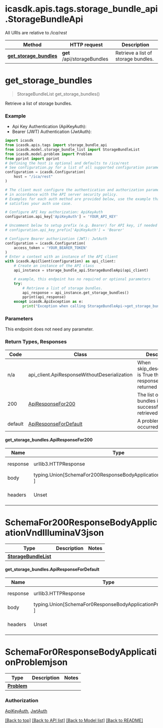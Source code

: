<a name="__pageTop"></a>
# icasdk.apis.tags.storage_bundle_api.StorageBundleApi

All URIs are relative to */ica/rest*

Method | HTTP request | Description
------------- | ------------- | -------------
[**get_storage_bundles**](#get_storage_bundles) | **get** /api/storageBundles | Retrieve a list of storage bundles.

# **get_storage_bundles**
<a name="get_storage_bundles"></a>
> StorageBundleList get_storage_bundles()

Retrieve a list of storage bundles.

### Example

* Api Key Authentication (ApiKeyAuth):
* Bearer (JWT) Authentication (JwtAuth):
```python
import icasdk
from icasdk.apis.tags import storage_bundle_api
from icasdk.model.storage_bundle_list import StorageBundleList
from icasdk.model.problem import Problem
from pprint import pprint
# Defining the host is optional and defaults to /ica/rest
# See configuration.py for a list of all supported configuration parameters.
configuration = icasdk.Configuration(
    host = "/ica/rest"
)

# The client must configure the authentication and authorization parameters
# in accordance with the API server security policy.
# Examples for each auth method are provided below, use the example that
# satisfies your auth use case.

# Configure API key authorization: ApiKeyAuth
configuration.api_key['ApiKeyAuth'] = 'YOUR_API_KEY'

# Uncomment below to setup prefix (e.g. Bearer) for API key, if needed
# configuration.api_key_prefix['ApiKeyAuth'] = 'Bearer'

# Configure Bearer authorization (JWT): JwtAuth
configuration = icasdk.Configuration(
    access_token = 'YOUR_BEARER_TOKEN'
)
# Enter a context with an instance of the API client
with icasdk.ApiClient(configuration) as api_client:
    # Create an instance of the API class
    api_instance = storage_bundle_api.StorageBundleApi(api_client)

    # example, this endpoint has no required or optional parameters
    try:
        # Retrieve a list of storage bundles.
        api_response = api_instance.get_storage_bundles()
        pprint(api_response)
    except icasdk.ApiException as e:
        print("Exception when calling StorageBundleApi->get_storage_bundles: %s\n" % e)
```
### Parameters
This endpoint does not need any parameter.

### Return Types, Responses

Code | Class | Description
------------- | ------------- | -------------
n/a | api_client.ApiResponseWithoutDeserialization | When skip_deserialization is True this response is returned
200 | [ApiResponseFor200](#get_storage_bundles.ApiResponseFor200) | The list of storage bundles is successfully retrieved.
default | [ApiResponseForDefault](#get_storage_bundles.ApiResponseForDefault) | A problem occurred.

#### get_storage_bundles.ApiResponseFor200
Name | Type | Description  | Notes
------------- | ------------- | ------------- | -------------
response | urllib3.HTTPResponse | Raw response |
body | typing.Union[SchemaFor200ResponseBodyApplicationVndIlluminaV3json, ] |  |
headers | Unset | headers were not defined |

# SchemaFor200ResponseBodyApplicationVndIlluminaV3json
Type | Description  | Notes
------------- | ------------- | -------------
[**StorageBundleList**](../../models/StorageBundleList.md) |  | 


#### get_storage_bundles.ApiResponseForDefault
Name | Type | Description  | Notes
------------- | ------------- | ------------- | -------------
response | urllib3.HTTPResponse | Raw response |
body | typing.Union[SchemaFor0ResponseBodyApplicationProblemjson, ] |  |
headers | Unset | headers were not defined |

# SchemaFor0ResponseBodyApplicationProblemjson
Type | Description  | Notes
------------- | ------------- | -------------
[**Problem**](../../models/Problem.md) |  | 


### Authorization

[ApiKeyAuth](../../../README.md#ApiKeyAuth), [JwtAuth](../../../README.md#JwtAuth)

[[Back to top]](#__pageTop) [[Back to API list]](../../../README.md#documentation-for-api-endpoints) [[Back to Model list]](../../../README.md#documentation-for-models) [[Back to README]](../../../README.md)

